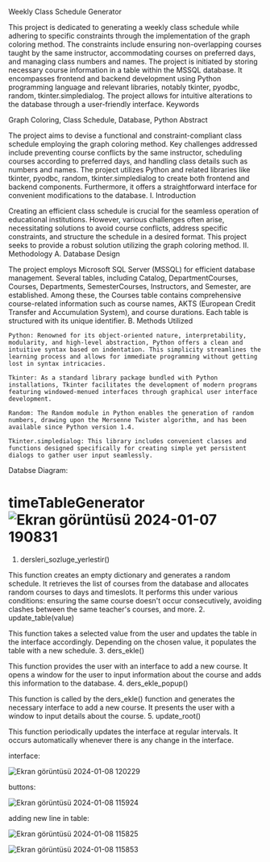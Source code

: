 Weekly Class Schedule Generator

This project is dedicated to generating a weekly class schedule while adhering to specific constraints through the implementation of the graph coloring method. The constraints include ensuring non-overlapping courses taught by the same instructor, accommodating courses on preferred days, and managing class numbers and names. The project is initiated by storing necessary course information in a table within the MSSQL database. It encompasses frontend and backend development using Python programming language and relevant libraries, notably tkinter, pyodbc, random, tkinter.simpledialog. The project allows for intuitive alterations to the database through a user-friendly interface.
Keywords

Graph Coloring, Class Schedule, Database, Python
Abstract

The project aims to devise a functional and constraint-compliant class schedule employing the graph coloring method. Key challenges addressed include preventing course conflicts by the same instructor, scheduling courses according to preferred days, and handling class details such as numbers and names. The project utilizes Python and related libraries like tkinter, pyodbc, random, tkinter.simpledialog to create both frontend and backend components. Furthermore, it offers a straightforward interface for convenient modifications to the database.
I. Introduction

Creating an efficient class schedule is crucial for the seamless operation of educational institutions. However, various challenges often arise, necessitating solutions to avoid course conflicts, address specific constraints, and structure the schedule in a desired format. This project seeks to provide a robust solution utilizing the graph coloring method.
II. Methodology
A. Database Design

The project employs Microsoft SQL Server (MSSQL) for efficient database management. Several tables, including Catalog, DepartmentCourses, Courses, Departments, SemesterCourses, Instructors, and Semester, are established. Among these, the Courses table contains comprehensive course-related information such as course names, AKTS (European Credit Transfer and Accumulation System), and course durations. Each table is structured with its unique identifier.
B. Methods Utilized

    Python: Renowned for its object-oriented nature, interpretability, modularity, and high-level abstraction, Python offers a clean and intuitive syntax based on indentation. This simplicity streamlines the learning process and allows for immediate programming without getting lost in syntax intricacies.

    Tkinter: As a standard library package bundled with Python installations, Tkinter facilitates the development of modern programs featuring windowed-menued interfaces through graphical user interface development.

    Random: The Random module in Python enables the generation of random numbers, drawing upon the Mersenne Twister algorithm, and has been available since Python version 1.4.

    Tkinter.simpledialog: This library includes convenient classes and functions designed specifically for creating simple yet persistent dialogs to gather user input seamlessly.

Databse Diagram:

# timeTableGenerator![Ekran görüntüsü 2024-01-07 190831](https://github.com/tahsinsylmz/timeTableGenerator/assets/94257932/fef24d8b-bd17-43a2-abc8-0b7fc2a39a20)



1. dersleri_sozluge_yerlestir()

This function creates an empty dictionary and generates a random schedule. It retrieves the list of courses from the database and allocates random courses to days and timeslots. It performs this under various conditions: ensuring the same course doesn't occur consecutively, avoiding clashes between the same teacher's courses, and more.
2. update_table(value)

This function takes a selected value from the user and updates the table in the interface accordingly. Depending on the chosen value, it populates the table with a new schedule.
3. ders_ekle()

This function provides the user with an interface to add a new course. It opens a window for the user to input information about the course and adds this information to the database.
4. ders_ekle_popup()

This function is called by the ders_ekle() function and generates the necessary interface to add a new course. It presents the user with a window to input details about the course.
5. update_root()

This function periodically updates the interface at regular intervals. It occurs automatically whenever there is any change in the interface.

interface: 

![Ekran görüntüsü 2024-01-08 120229](https://github.com/tahsinsylmz/timeTableGenerator/assets/94257932/e8c568c4-45a1-4942-86a5-d5c136388661)

buttons: 

![Ekran görüntüsü 2024-01-08 115924](https://github.com/tahsinsylmz/timeTableGenerator/assets/94257932/20eaa0fb-ebce-495a-a1ef-118eb0de3b98)


adding new line in table:



![Ekran görüntüsü 2024-01-08 115825](https://github.com/tahsinsylmz/timeTableGenerator/assets/94257932/4e43846d-1217-48a8-af9f-dcd1ac6c32aa)

![Ekran görüntüsü 2024-01-08 115853](https://github.com/tahsinsylmz/timeTableGenerator/assets/94257932/5c4c9e18-3d70-4184-ba4d-1d267a9772c9)

